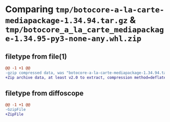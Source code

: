 # Comparing `tmp/botocore-a-la-carte-mediapackage-1.34.94.tar.gz` & `tmp/botocore_a_la_carte_mediapackage-1.34.95-py3-none-any.whl.zip`

## filetype from file(1)

```diff
@@ -1 +1 @@
-gzip compressed data, was "botocore-a-la-carte-mediapackage-1.34.94.tar", last modified: Tue Apr 30 01:01:38 2024, max compression
+Zip archive data, at least v2.0 to extract, compression method=deflate
```

## filetype from diffoscope

```diff
@@ -1 +1 @@
-GzipFile
+ZipFile
```

